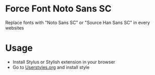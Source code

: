 # Force Font Noto Sans SC
Replace fonts with "Noto Sans SC" or "Source Han Sans SC" in every websites

# Usage
* Install Stylus or Stylish extension in your browser
* Go to [Userstyles.org](https://userstyles.org/styles/142237/force-font-noto-sans-sc) and install style
